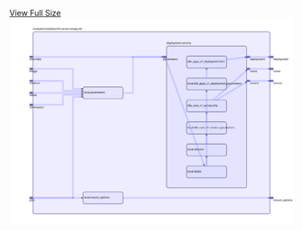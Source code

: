[View Full Size](https://raw.githubusercontent.com/mingfang/terraform-k8s-modules/master/modules/nfs-server-empty-dir/diagram.svg?sanitize=true)<img src="diagram.svg"/>
